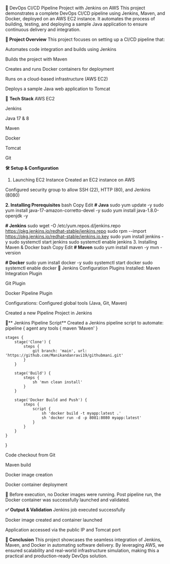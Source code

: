 🚀 DevOps CI/CD Pipeline Project with Jenkins on AWS
This project demonstrates a complete DevOps CI/CD pipeline using Jenkins, Maven, and Docker, deployed on an AWS EC2 instance. It automates the process of building, testing, and deploying a sample Java application to ensure continuous delivery and integration.

**📌 Project Overview**
This project focuses on setting up a CI/CD pipeline that:

Automates code integration and builds using Jenkins

Builds the project with Maven

Creates and runs Docker containers for deployment

Runs on a cloud-based infrastructure (AWS EC2)

Deploys a sample Java web application to Tomcat

🧰 **Tech Stack**
AWS EC2

Jenkins

Java 17 & 8

Maven

Docker

Tomcat

Git

**🛠️ Setup & Configuration**
1. Launching EC2 Instance
Created an EC2 instance on AWS

Configured security group to allow SSH (22), HTTP (80), and Jenkins (8080)

**2. Installing Prerequisites**
bash
Copy
Edit
**# Java**
sudo yum update -y
sudo yum install java-17-amazon-corretto-devel -y
sudo yum install java-1.8.0-openjdk -y

**# Jenkins**
sudo wget -O /etc/yum.repos.d/jenkins.repo https://pkg.jenkins.io/redhat-stable/jenkins.repo
sudo rpm --import https://pkg.jenkins.io/redhat-stable/jenkins.io.key
sudo yum install jenkins -y
sudo systemctl start jenkins
sudo systemctl enable jenkins
3. Installing Maven & Docker
bash
Copy
Edit
**# Maven**
sudo yum install maven -y
mvn -version

**# Docker**
sudo yum install docker -y
sudo systemctl start docker
sudo systemctl enable docker
🔧 Jenkins Configuration
Plugins Installed:
Maven Integration Plugin

Git Plugin

Docker Pipeline Plugin

Configurations:
Configured global tools (Java, Git, Maven)

Created a new Pipeline Project in Jenkins

📄** Jenkins Pipeline Script**
Created a Jenkins pipeline script to automate:
pipeline {
    agent any
    tools {
        maven 'Maven'
    }

    stages {
        stage('Clone') {
            steps {
                git branch: 'main', url: 'https://github.com/Manikandanravi19/githubmani.git'
            }
        }

        stage('Build') {
            steps {
                sh 'mvn clean install'
            }
        }

        stage('Docker Build and Push') {
            steps {
                script {
                    sh 'docker build -t myapp:latest .'
                    sh 'docker run -d -p 8081:8080 myapp:latest'
                }
            }
        }
    }
}


Code checkout from Git

Maven build

Docker image creation

Docker container deployment

📌 Before execution, no Docker images were running. Post pipeline run, the Docker container was successfully launched and validated.

**✅ Output & Validation**
Jenkins job executed successfully

Docker image created and container launched

Application accessed via the public IP and Tomcat port

**🎯 Conclusion**
This project showcases the seamless integration of Jenkins, Maven, and Docker in automating software delivery. 
By leveraging AWS, we ensured scalability and real-world infrastructure simulation, making this a practical and production-ready DevOps solution.
